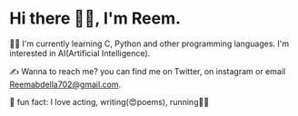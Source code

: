 # Hi there 👋👋, I'm Reem.

   👩‍🦯 I'm currently learning C, Python and other programming languages. I'm interested in AI(Artificial Intelligence).
   
   ✍ Wanna to reach me? you can find me on Twitter, on instagram or email Reemabdella702@gmail.com.
   
   🎇 fun fact: I love acting, writing(😍poems), running🏃‍♀️
